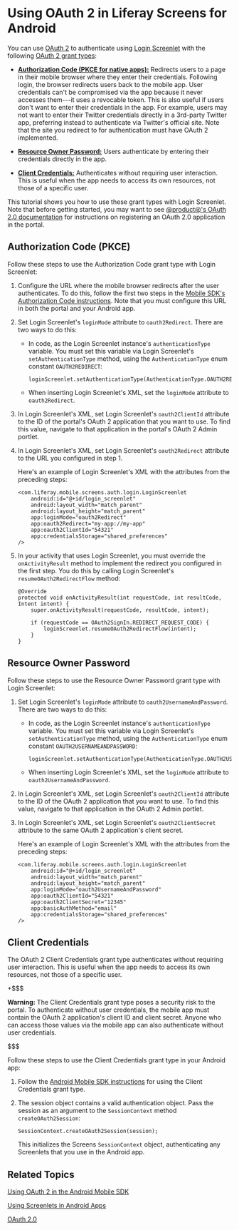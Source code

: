 # Using OAuth 2 in Liferay Screens for Android [](id=using-oauth-2-in-liferay-screens-for-android)

You can use 
[OAuth 2](https://oauth.net/2/) 
to authenticate using 
[Login Screenlet](/develop/reference/-/knowledge_base/7-1/loginscreenlet-for-android)
with the following 
[OAuth 2 grant types](https://oauth.net/2/grant-types/): 

-   [**Authorization Code (PKCE for native apps):**](https://oauth.net/2/grant-types/authorization-code/) 
    Redirects users to a page in their mobile browser where they enter their 
    credentials. Following login, the browser redirects users back to the mobile 
    app. User credentials can't be compromised via the app because it never
    accesses them---it uses a revocable token. This is also useful if users
    don't want to enter their credentials in the app. For example, users may not
    want to enter their Twitter credentials directly in a 3rd-party Twitter app,
    preferring instead to authenticate via Twitter's official site. Note that
    the site you redirect to for authentication must have OAuth 2 implemented. 

-   [**Resource Owner Password:**](https://oauth.net/2/grant-types/password/) 
    Users authenticate by entering their credentials directly in the app. 

-   [**Client Credentials:**](https://oauth.net/2/grant-types/client-credentials/)
    Authenticates without requiring user interaction. This is useful when the 
    app needs to access its own resources, not those of a specific user. 

This tutorial shows you how to use these grant types with Login Screenlet. Note 
that before getting started, you may want to see 
[@product@'s OAuth 2.0 documentation](/discover/deployment/-/knowledge_base/7-1/oauth-2-0) 
for instructions on registering an OAuth 2.0 application in the portal. 

## Authorization Code (PKCE) [](id=authorization-code-pkce)

Follow these steps to use the Authorization Code grant type with Login 
Screenlet: 

1.  Configure the URL where the mobile browser redirects after the user 
    authenticates. To do this, follow the first two steps in the 
    [Mobile SDK's Authorization Code instructions](/develop/tutorials/-/knowledge_base/7-1/using-oauth-2-in-the-android-mobile-sdk#authorization-code-pkce). 
    Note that you must configure this URL in both the portal and your Android 
    app. 

2.  Set Login Screenlet's `loginMode` attribute to `oauth2Redirect`. There are
    two ways to do this: 

    -   In code, as the Login Screenlet instance's `authenticationType` 
        variable. You must set this variable via Login Screenlet's 
        `setAuthenticationType` method, using the `AuthenticationType` enum 
        constant `OAUTH2REDIRECT`:

			loginScreenlet.setAuthenticationType(AuthenticationType.OAUTH2REDIRECT); 

    -   When inserting Login Screenlet's XML, set the `loginMode` attribute to 
        `oauth2Redirect`. 

3.  In Login Screenlet's XML, set Login Screenlet's `oauth2ClientId` attribute 
    to the ID of the portal's OAuth 2 application that you want to use. To find 
    this value, navigate to that application in the portal's OAuth 2 Admin 
    portlet. 

4.  In Login Screenlet's XML, set Login Screenlet's `oauth2Redirect` attribute 
    to the URL you configured in step 1. 

    Here's an example of Login Screenlet's XML with the attributes from the 
    preceding steps:

        <com.liferay.mobile.screens.auth.login.LoginScreenlet
            android:id="@+id/login_screenlet"
            android:layout_width="match_parent"
            android:layout_height="match_parent"
            app:loginMode="oauth2Redirect"
            app:oauth2Redirect="my-app://my-app"
            app:oauth2ClientId="54321"
            app:credentialsStorage="shared_preferences"
        />

5.  In your activity that uses Login Screenlet, you must override the 
    `onActivityResult` method to implement the redirect you configured in the 
    first step. You do this by calling Login Screenlet's 
    `resumeOAuth2RedirectFlow` method: 

        @Override
        protected void onActivityResult(int requestCode, int resultCode, Intent intent) {
            super.onActivityResult(requestCode, resultCode, intent);

            if (requestCode == OAuth2SignIn.REDIRECT_REQUEST_CODE) {
                loginScreenlet.resumeOAuth2RedirectFlow(intent);
            }
        }

## Resource Owner Password [](id=resource-owner-password)

Follow these steps to use the Resource Owner Password grant type with Login 
Screenlet: 

1.  Set Login Screenlet's `loginMode` attribute to `oauth2UsernameAndPassword`.
    There are two ways to do this: 

    -   In code, as the Login Screenlet instance's `authenticationType` 
        variable. You must set this variable via Login Screenlet's 
        `setAuthenticationType` method, using the `AuthenticationType` enum 
        constant `OAUTH2USERNAMEANDPASSWORD`:

            loginScreenlet.setAuthenticationType(AuthenticationType.OAUTH2USERNAMEANDPASSWORD);

    -   When inserting Login Screenlet's XML, set the `loginMode` attribute to 
        `oauth2UsernameAndPassword`.

2.  In Login Screenlet's XML, set Login Screenlet's `oauth2ClientId` attribute 
    to the ID of the OAuth 2 application that you want to use. To find this
    value, navigate to that application in the OAuth 2 Admin portlet. 

3.  In Login Screenlet's XML, set Login Screenlet's `oauth2ClientSecret` 
    attribute to the same OAuth 2 application's client secret. 

    Here's an example of Login Screenlet's XML with the attributes from the 
    preceding steps: 

        <com.liferay.mobile.screens.auth.login.LoginScreenlet
            android:id="@+id/login_screenlet"
            android:layout_width="match_parent"
            android:layout_height="match_parent"
            app:loginMode="oauth2UsernameAndPassword"
            app:oauth2ClientId="54321"
            app:oauth2ClientSecret="12345"
            app:basicAuthMethod="email"
            app:credentialsStorage="shared_preferences"
        />

## Client Credentials [](id=client-credentials)

The OAuth 2 Client Credentials grant type authenticates without requiring user 
interaction. This is useful when the app needs to access its own resources, not 
those of a specific user. 

+$$$

**Warning:** The Client Credentials grant type poses a security risk to the 
portal. To authenticate without user credentials, the mobile app must contain 
the OAuth 2 application's client ID and client secret. Anyone who can access 
those values via the mobile app can also authenticate without user credentials. 

$$$

Follow these steps to use the Client Credentials grant type in your Android app: 

1.  Follow the 
    [Android Mobile SDK instructions](/develop/tutorials/-/knowledge_base/7-1/using-oauth-2-in-the-android-mobile-sdk#client-credentials) 
    for using the Client Credentials grant type. 

2.  The session object contains a valid authentication object. Pass the session 
    as an argument to the `SessionContext` method `createOAuth2Session`: 

        SessionContext.createOAuth2Session(session);

    This initializes the Screens `SessionContext` object, authenticating any 
    Screenlets that you use in the Android app. 

## Related Topics [](id=related-topics)

[Using OAuth 2 in the Android Mobile SDK](/develop/tutorials/-/knowledge_base/7-1/using-oauth-2-in-the-android-mobile-sdk)

[Using Screenlets in Android Apps](/develop/tutorials/-/knowledge_base/7-1/using-screenlets-in-android-apps)

[OAuth 2.0](/discover/deployment/-/knowledge_base/7-1/oauth-2-0)
